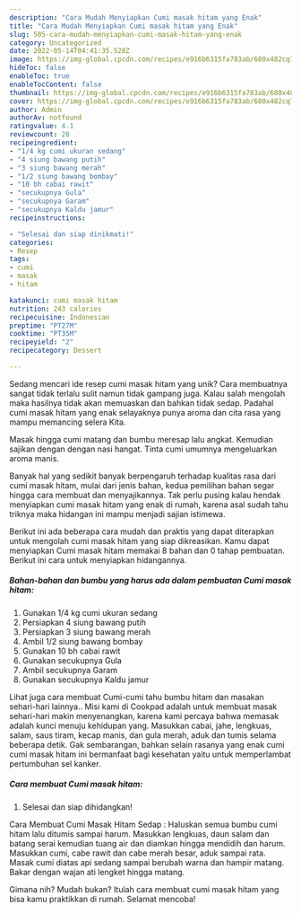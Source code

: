 ```yaml
---
description: "Cara Mudah Menyiapkan Cumi masak hitam yang Enak"
title: "Cara Mudah Menyiapkan Cumi masak hitam yang Enak"
slug: 505-cara-mudah-menyiapkan-cumi-masak-hitam-yang-enak
category: Uncategorized
date: 2022-05-14T04:41:35.528Z
image: https://img-global.cpcdn.com/recipes/e916b6315fa783ab/680x482cq70/cumi-masak-hitam-foto-resep-utama.jpg
hideToc: false
enableToc: true
enableTocContent: false
thumbnail: https://img-global.cpcdn.com/recipes/e916b6315fa783ab/680x482cq70/cumi-masak-hitam-foto-resep-utama.jpg
cover: https://img-global.cpcdn.com/recipes/e916b6315fa783ab/680x482cq70/cumi-masak-hitam-foto-resep-utama.jpg
author: Admin
authorAv: notfound
ratingvalue: 4.1
reviewcount: 20
recipeingredient:
- "1/4 kg cumi ukuran sedang"
- "4 siung bawang putih"
- "3 siung bawang merah"
- "1/2 siung bawang bombay"
- "10 bh cabai rawit"
- "secukupnya Gula"
- "secukupnya Garam"
- "secukupnya Kaldu jamur"
recipeinstructions:

- "Selesai dan siap dinikmati!"
categories:
- Resep
tags:
- cumi
- masak
- hitam

katakunci: cumi masak hitam 
nutrition: 243 calories
recipecuisine: Indonesian
preptime: "PT27M"
cooktime: "PT35M"
recipeyield: "2"
recipecategory: Dessert

---
```





Sedang mencari ide resep cumi masak hitam yang unik? Cara membuatnya sangat tidak terlalu sulit namun tidak gampang juga. Kalau salah mengolah maka hasilnya tidak akan memuaskan dan bahkan tidak sedap. Padahal cumi masak hitam yang enak selayaknya punya aroma dan cita rasa yang mampu memancing selera Kita.





Masak hingga cumi matang dan bumbu meresap lalu angkat. Kemudian sajikan dengan dengan nasi hangat. Tinta cumi umumnya mengeluarkan aroma manis.

Banyak hal yang sedikit banyak berpengaruh terhadap kualitas rasa dari cumi masak hitam, mulai dari jenis bahan, kedua pemilihan bahan segar hingga cara membuat dan menyajikannya. Tak perlu pusing kalau hendak menyiapkan cumi masak hitam yang enak di rumah, karena asal sudah tahu triknya maka hidangan ini mampu menjadi sajian istimewa.






Berikut ini ada beberapa cara mudah dan praktis yang dapat diterapkan untuk mengolah cumi masak hitam yang siap dikreasikan. Kamu dapat menyiapkan Cumi masak hitam memakai 8 bahan dan 0 tahap pembuatan. Berikut ini cara untuk menyiapkan hidangannya.

<!--inarticleads1-->

##### Bahan-bahan dan bumbu yang harus ada dalam pembuatan Cumi masak hitam:

1. Gunakan 1/4 kg cumi ukuran sedang
1. Persiapkan 4 siung bawang putih
1. Persiapkan 3 siung bawang merah
1. Ambil 1/2 siung bawang bombay
1. Gunakan 10 bh cabai rawit
1. Gunakan secukupnya Gula
1. Ambil secukupnya Garam
1. Gunakan secukupnya Kaldu jamur


Lihat juga cara membuat Cumi-cumi tahu bumbu hitam dan masakan sehari-hari lainnya.. Misi kami di Cookpad adalah untuk membuat masak sehari-hari makin menyenangkan, karena kami percaya bahwa memasak adalah kunci menuju kehidupan yang. Masukkan cabai, jahe, lengkuas, salam, saus tiram, kecap manis, dan gula merah, aduk dan tumis selama beberapa detik. Gak sembarangan, bahkan selain rasanya yang enak cumi cumi masak hitam ini bermanfaat bagi kesehatan yaitu untuk memperlambat pertumbuhan sel kanker. 

<!--inarticleads2-->

##### Cara membuat Cumi masak hitam:


1. Selesai dan siap dihidangkan!

Cara Membuat Cumi Masak Hitam Sedap : Haluskan semua bumbu cumi hitam lalu ditumis sampai harum. Masukkan lengkuas, daun salam dan batang serai kemudian tuang air dan diamkan hingga mendidih dan harum. Masukkan cumi, cabe rawit dan cabe merah besar, aduk sampai rata. Masak cumi diatas api sedang sampai berubah warna dan hampir matang. Bakar dengan wajan ati lengket hingga matang. 

Gimana nih? Mudah bukan? Itulah cara membuat cumi masak hitam yang bisa kamu praktikkan di rumah. Selamat mencoba!
